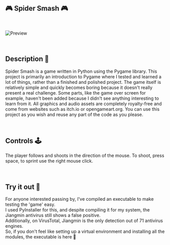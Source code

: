 ## 🎮 Spider Smash 🎮

<br>

![Preview](https://github.com/Tony-TRT/Spider-Smash/blob/last-tweaks/preview.gif "Short preview")

<br>

## Description 📖
Spider Smash is a game written in Python using the Pygame library. This project is primarily an introduction to Pygame where I
tested and learned a lot of things, rather than a finished and polished project. The game itself is relatively simple and quickly
becomes boring because it doesn't really present a real challenge. Some parts, like the game over screen for example, haven't
been added because I didn't see anything interesting to learn from it. All graphics and audio assets are completely royalty-free
and come from websites such as itch.io or opengameart.org. You can use this project as you wish and reuse any part of the code as you please.

<br>

## Controls 🕹️
The player follows and shoots in the direction of the mouse. To shoot, press space, to sprint use the right mouse click.

<br>

## Try it out 👾
For anyone interested passing by, I've compiled an executable to make testing the 'game' easy.<br>
I used PyInstaller for this, and despite compiling it for my system, the Jiangmin antivirus still shows a false positive.<br>
Additionally, on VirusTotal, Jiangmin is the only detection out of 71 antivirus engines.<br>
So, if you don't feel like setting up a virtual environment and installing all the modules, the executable is here 🙂
